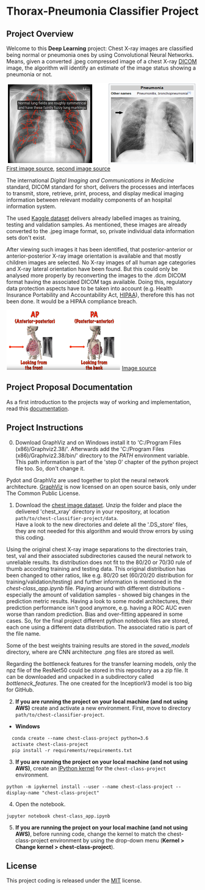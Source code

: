 [//]: # (Image References)

[image1]: ./images/lung_images_pair_small.PNG "Chest images:"
[image2]: ./images/AP_PA_orientation_small.PNG "Orientation:"

# Thorax-Pneumonia Classifier Project

## Project Overview
Welcome to this **Deep Learning** project: Chest X-ray images are classified being normal or pneumonia ones by using Convolutional Neural Networks. Means, given a converted .jpeg compressed image of a chest X-ray [DICOM](https://www.dicomstandard.org/) image, the algorithm will identify an estimate of the image status showing a pneumonia or not. 

![Chest images:][image1]
[First image source](https://www.youtube.com/watch?v=SC-NggHZ_ZQ), [second image source](https://en.wikipedia.org/wiki/Pneumonia)

The international _Digital Imaging and Communications in Medicine_ standard, DICOM standard for short, delivers the processes and interfaces to transmit, store, retrieve, print, process, and display medical imaging information between relevant modality components of an hospital information system.

The used [Kaggle dataset](https://www.kaggle.com/paultimothymooney/chest-xray-pneumonia/version/2) delivers already labelled images as training, testing and validation samples. As mentioned, these images are already converted to the .jpeg image format, so, private individual data information sets don't exist.

After viewing such images it has been identified, that posterior-anterior or anterior-posterior X-ray image orientation is available and that mostly children images are selected. No X-ray images of all human age categories and X-ray lateral orientation have been found. But this could only be analysed more properly by reconverting the images to the .dcm DICOM format having the associated DICOM tags available. Doing this, regulatory data protection aspects have to be taken into account (e.g. Health Insurance Portability and Accountability Act, [HIPAA](https://hipaa.com/)), therefore this has not been done. It would be a HIPAA compliance breach.

![Orientation][image2]
[Image source](https://www.youtube.com/watch?v=HNGNQMhsxx4)

## Project Proposal Documentation
As a first introduction to the projects way of working and implementation, read this [documentation](https://github.com/IloBe/CNN_Thorax-Pneumonia_Classifier/blob/master/CapstoneProposal_chest-pneumonia-classifier.pdf).


## Project Instructions

0. Download GraphViz and on Windows install it to 'C:/Program Files (x86)/Graphviz2.38/'. Afterwards add the 'C:/Program Files (x86)/Graphviz2.38/bin/' directory to the _PATH_ environment variable. This path information is part of the 'step 0' chapter of the python project file too. So, don't change it.

Pydot and GraphViz are used together to plot the neural network architecture. [GraphViz](https://www.graphviz.org/) is now licensed on an open source basis, only under The Common Public License.

1. Download the [chest image dataset](https://www.kaggle.com/paultimothymooney/chest-xray-pneumonia/version/2). Unzip the folder and place the delivered 'chest_xray' directory in your repository, at location `path/to/chest-classifier-project/data`.<br>
Have a look to the new directories and delete all the '.DS_store' files, they are not needed for this algorithm and would throw errors by using this coding.

Using the original chest X-ray image separations to the directories train, test, val and their associated subdirectories caused the neural network to unreliable results. Its distribution does not fit to the 80/20 or 70/30 rule of thumb according training and testing data. This original distribution has been changed to other ratios, like e.g. 80/20 set (60/20/20 distribution for training/validation/testing) and further information is mentioned in the _chest-class_app.ipynb_ file. Playing around with different distributions -  especially the amount of validation samples - showed big changes in the prediction metric results. Having a look to some model architectures, their prediction performance isn't good anymore, e.g. having a ROC AUC even worse than random prediction. Bias and over-fitting appeared in some cases. So, for the final project different python notebook files are stored, each one using a different data distribution. The associated ratio is part of the file name.

Some of the best weights training results are stored in the _saved_models_ directory, where are CNN architecture .png files are stored as well.

Regarding the bottleneck features for the transfer learning models, only the npz file of the ResNet50 could be stored in this repository as a zip file. It can be downloaded and unpacked in a subdirectory called _bottleneck_features_. The one created for the InceptionV3 model is too big for GitHub.

2. **If you are running the project on your local machine (and not using AWS)** create and activate a new environment. First, move to directory `path/to/chest-classifier-project`.
  - __Windows__
  ```
	conda create --name chest-class-project python=3.6
	activate chest-class-project
	pip install -r requirements/requirements.txt
  ```
  
3. **If you are running the project on your local machine (and not using AWS)**, create an [IPython kernel](http://ipython.readthedocs.io/en/stable/install/kernel_install.html) for the `chest-class-project` environment. 
```
python -m ipykernel install --user --name chest-class-project --display-name "chest-class-project"
```

4. Open the notebook.
```
jupyter notebook chest-class_app.ipynb
```

5. **If you are running the project on your local machine (and not using AWS)**, before running code, change the kernel to match the chest-class-project environment by using the drop-down menu (**Kernel > Change kernel > chest-class-project**).


## License
This project coding is released under the [MIT](https://github.com/IloBe/CNN_Thorax-Pneumonia_Classifier/blob/master/LICENSE) license.










